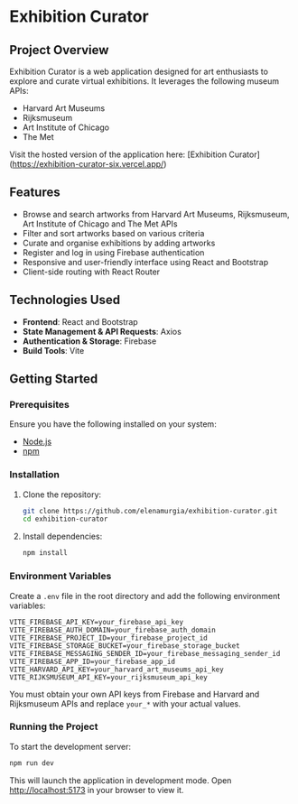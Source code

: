 # Exhibition Curator

## Project Overview

Exhibition Curator is a web application designed for art enthusiasts to explore and curate virtual exhibitions. It leverages the following museum APIs:
- Harvard Art Museums
- Rijksmuseum
- Art Institute of Chicago
- The Met

Visit the hosted version of the application here: [Exhibition Curator] (https://exhibition-curator-six.vercel.app/) 

## Features
- Browse and search artworks from Harvard Art Museums, Rijksmuseum, Art Institute of Chicago and The Met APIs
- Filter and sort artworks based on various criteria
- Curate and organise exhibitions by adding artworks
- Register and log in using Firebase authentication
- Responsive and user-friendly interface using React and Bootstrap
- Client-side routing with React Router

## Technologies Used
- **Frontend**: React and Bootstrap
- **State Management & API Requests**: Axios
- **Authentication & Storage**: Firebase
- **Build Tools**: Vite

## Getting Started
### Prerequisites
Ensure you have the following installed on your system:
- [Node.js](https://nodejs.org/) 
- [npm](https://www.npmjs.com/) 

### Installation
1. Clone the repository:
   ```sh
   git clone https://github.com/elenamurgia/exhibition-curator.git
   cd exhibition-curator
   ```
2. Install dependencies:
   ```sh
   npm install
   ```

### Environment Variables
Create a `.env` file in the root directory and add the following environment variables:
```env
VITE_FIREBASE_API_KEY=your_firebase_api_key
VITE_FIREBASE_AUTH_DOMAIN=your_firebase_auth_domain
VITE_FIREBASE_PROJECT_ID=your_firebase_project_id
VITE_FIREBASE_STORAGE_BUCKET=your_firebase_storage_bucket
VITE_FIREBASE_MESSAGING_SENDER_ID=your_firebase_messaging_sender_id
VITE_FIREBASE_APP_ID=your_firebase_app_id
VITE_HARVARD_API_KEY=your_harvard_art_museums_api_key
VITE_RIJKSMUSEUM_API_KEY=your_rijksmuseum_api_key
```
You must obtain your own API keys from Firebase and Harvard and Rijksmuseum APIs and replace `your_*` with your actual values.

### Running the Project
To start the development server:
```sh
npm run dev
```
This will launch the application in development mode. Open [http://localhost:5173](http://localhost:5173) in your browser to view it.


